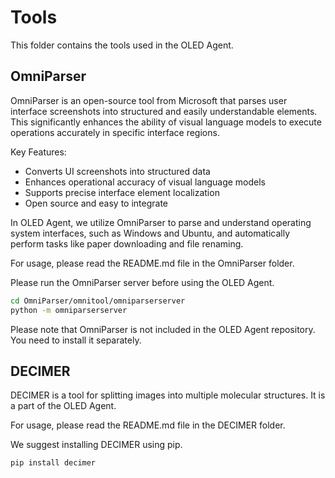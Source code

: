 # Tools

This folder contains the tools used in the OLED Agent.

## OmniParser

OmniParser is an open-source tool from Microsoft that parses user interface screenshots into structured and easily understandable elements. This significantly enhances the ability of visual language models to execute operations accurately in specific interface regions.

Key Features:
- Converts UI screenshots into structured data
- Enhances operational accuracy of visual language models  
- Supports precise interface element localization
- Open source and easy to integrate

In OLED Agent, we utilize OmniParser to parse and understand operating system interfaces, such as Windows and Ubuntu, and automatically perform tasks like paper downloading and file renaming.

For usage, please read the README.md file in the OmniParser folder.

Please run the OmniParser server before using the OLED Agent.
```bash
cd OmniParser/omnitool/omniparserserver
python -m omniparserserver
```

Please note that OmniParser is not included in the OLED Agent repository. You need to install it separately.


## DECIMER

DECIMER is a tool for splitting images into multiple molecular structures. It is a part of the OLED Agent.

For usage, please read the README.md file in the DECIMER folder.

We suggest installing DECIMER using pip.
```bash
pip install decimer
```


